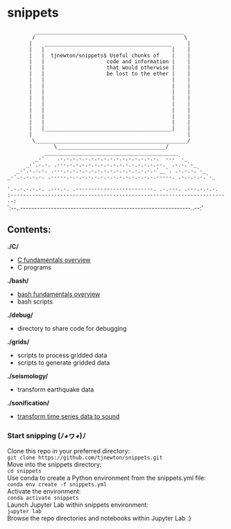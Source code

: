 # snippets
             ________________________________________________  
            /                                                \  
           |    _________________________________________     |  
           |   |                                         |    |  
           |   |  tjnewton/snippets$ Useful chunks of    |    |  
           |   |                    code and information |    |  
           |   |                    that would otherwise |    |  
           |   |                    be lost to the ether |    |  
           |   |                                         |    |  
           |   |                                         |    |  
           |   |                                         |    |  
           |   |                                         |    |  
           |   |                                         |    |  
           |   |                                         |    |  
           |   |                                         |    |  
           |   |                                         |    |  
           |   |_________________________________________|    |  
           |                                                  |  
            \_________________________________________________/  
                   \___________________________________/  
                ___________________________________________  
             _-'    .-.-.-.-.-.-.-.-.-.-.-.-.-.-.-.-.  --- `-_  
          _-'.-.-. .---.-.-.-.-.-.-.-.-.-.-.-.-.-.-.--.  .-.-.`-_  
       _-'.-.-.-. .---.-.-.-.-.-.-.-.-.-.-.-.-.-.-.-`__`. .-.-.-.`-_  
    _-'.-.-.-.-. .-----.-.-.-.-.-.-.-.-.-.-.-.-.-.-.-----. .-.-.-.-.`-_  
   `'.-.-.-.-.-. .---.-. .-------------------------. .-.---. .---.-.-.-.`  
`:-----------------------------------------------------------------------:`  
`:--._.-------------------------------------------------------------._.--:'  

## Contents:  
**./C/**  
* [C fundamentals overview](https://github.com/tjnewton/snippets/blob/master/C/learning_C.ipynb)
* C programs  

**./bash/**  
* [bash fundamentals overview](https://github.com/tjnewton/snippets/blob/master/bash/bash_fundamentals.ipynb)
* bash scripts  

**./debug/**  
* directory to share code for debugging  

**./grids/**  
* scripts to process gridded data  
* scripts to generate gridded data  

**./seismology/**  
* transform earthquake data  

**./sonification/**  
* [transform time series data to sound](https://github.com/tjnewton/snippets/blob/master/sonification/sonify_rattlesnake_ridge.ipynb)  

### Start snipping (ﾉ◕ヮ◕)ﾉ  
Clone this repo in your preferred directory:  
`git clone https://github.com/tjnewton/snippets.git`  
Move into the snippets directory:  
`cd snippets`  
Use conda to create a Python environment from the snippets.yml file:  
`conda env create -f snippets.yml`  
Activate the environment:  
`conda activate snippets`  
Launch Jupyter Lab within snippets environment:  
`jupyter lab`  
Browse the repo directories and notebooks within Jupyter Lab :)
